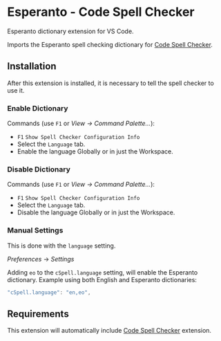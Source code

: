 # Esperanto - Code Spell Checker

Esperanto dictionary extension for VS Code.

Imports the Esperanto spell checking dictionary for [Code Spell Checker](https://marketplace.visualstudio.com/items?itemName=streetsidesoftware.code-spell-checker).

## Installation

After this extension is installed, it is necessary to tell the spell checker to use it.

### Enable Dictionary

Commands (use `F1` or _View -> Command Palette..._):

- `F1` `Show Spell Checker Configuration Info`
- Select the `Language` tab.
- Enable the language Globally or in just the Workspace.

### Disable Dictionary

Commands (use `F1` or _View -> Command Palette..._):

- `F1` `Show Spell Checker Configuration Info`
- Select the `Language` tab.
- Disable the language Globally or in just the Workspace.

### Manual Settings

This is done with the `language` setting.

_Preferences_ -> _Settings_

Adding `eo` to the `cSpell.language` setting, will enable the Esperanto dictionary.
Example using both English and Esperanto dictionaries:

```javascript
"cSpell.language": "en,eo",
```

## Requirements

This extension will automatically include [Code Spell Checker](https://marketplace.visualstudio.com/items?itemName=streetsidesoftware.code-spell-checker) extension.
